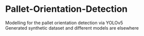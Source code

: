 # Pallet-Orientation-Detection
Modelling for the pallet orientation detection via YOLOv5\
Generated synthetic dataset and different models are elsewhere
